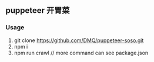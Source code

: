 ## puppeteer 开胃菜



### Usage

1. git clone https://github.com/DMQ/puppeteer-soso.git
2. npm i
3. npm run crawl // more command can see package.json 

